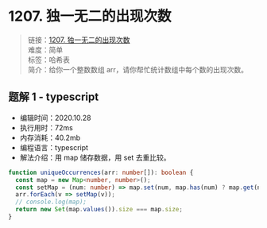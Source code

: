 # 1207. 独一无二的出现次数

> 链接：[1207. 独一无二的出现次数](https://leetcode-cn.com/problems/unique-number-of-occurrences/)  
> 难度：简单  
> 标签：哈希表  
> 简介：给你一个整数数组 arr，请你帮忙统计数组中每个数的出现次数。

## 题解 1 - typescript

- 编辑时间：2020.10.28
- 执行用时：72ms
- 内存消耗：40.2mb
- 编程语言：typescript
- 解法介绍：用 map 储存数据，用 set 去重比较。

```typescript
function uniqueOccurrences(arr: number[]): boolean {
  const map = new Map<number, number>();
  const setMap = (num: number) => map.set(num, map.has(num) ? map.get(num)! + 1 : 1);
  arr.forEach(v => setMap(v));
  // console.log(map);
  return new Set(map.values()).size === map.size;
}
```
